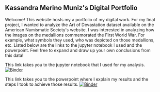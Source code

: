 ## Kassandra Merino Muniz's Digital Portfolio
Welcome! This website hosts my a portfolio of my digital work. For my final project, I wanted to analyze the Art of Devastation dataset available on the American Numismatic Society's website. I was interested in analyzing how the images on the medallions commemorated the First World War. For example, what symbols they used, who was depicted on those medallions, etc. Listed below are the links to the jupyter notebook I used and the powerpoint. Feel free to expand and draw up your own conclusions from this data!

This link takes you to the jupyter notebook that I used for my analysis. [![Binder](https://mybinder.org/badge_logo.svg)](https://mybinder.org/v2/gh/kassandramerinomuniz/clas299/master?filepath=Devastation%2FAoDevastation.ipynb)

This link takes you to the powerpoint where I explain my results and the steps I took to achieve those results. [![Binder](https://mybinder.org/badge_logo.svg)](https://mybinder.org/v2/gh/kassandramerinomuniz/clas299/master?filepath=Art%2520of%2520Devastation%2520Final%2520Project.pdf)
